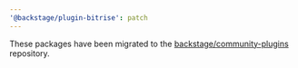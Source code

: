 ```yaml
---
'@backstage/plugin-bitrise': patch
---
```


These packages have been migrated to the [backstage/community-plugins](https://github.com/backstage/community-plugins) repository.
